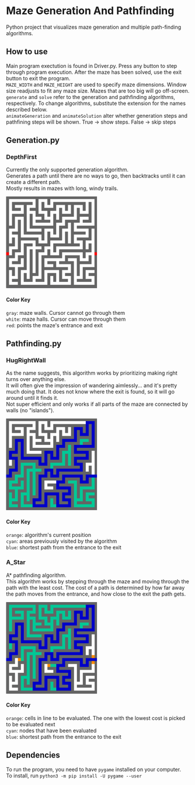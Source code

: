 # Maze Generation And Pathfinding

Python project that visualizes maze generation and multiple path-finding algorithms.

## How to use
Main program exectution is found in Driver.py. Press any button to step through program execution. After the maze has been solved, use the exit button to exit the program.<br />
`MAZE_WIDTH` and `MAZE_HEIGHT` are used to specify maze dimensions. Window size readjusts to fit any maze size. Mazes that are too big will go off-screen.<br />
`generate` and `solve` refer to the generation and pathfinding algorithms, respectively. To change algorithms, substitute the extension for the names described below.<br />
`animateGeneration` and `animateSolution` alter whether generation steps and pathfining steps will be shown. True -> show steps. False -> skip steps<br />

## Generation.py
### DepthFirst
Currently the only supported generation algorithm.<br />
Generates a path until there are no ways to go, then backtracks until it can create a different path.<br />
Mostly results in mazes with long, windy trails.<br />

![generation](/Assets/generationExample.png)

#### Color Key
  `gray`:   maze walls. Cursor cannot go through them<br />
  `white`:  maze halls. Cursor can move through them<br />
  `red`:    points the maze's entrance and exit<br />

## Pathfinding.py
### HugRightWall
As the name suggests, this algorithm works by prioritizing making right turns over anything else.<br />
It will often give the impression of wandering aimlessly... and it's pretty much doing that. It does not know where the exit is found, so it will go around until it finds it.<br />
Not super efficient and only works if all parts of the maze are connected by walls (no "islands").<br />

![HugRightWall](/Assets/hugRightWallPathfindingExample.png)

#### Color Key
  `orange`: algorithm's current position<br />
  `cyan`:   areas previously visited by the algorithm<br />
  `blue`:   shortest path from the entrance to the exit<br />
  
### A_Star
A* pathfinding algorithm.<br />
This algorithm works by stepping through the maze and moving through the path with the least cost. The cost of a path is determined by how far away the path moves from the entrance, and how close to the exit the path gets.<br />

![A_Star](/Assets/A_StarPathfindingExample.png)

#### Color Key
  `orange`: cells in line to be evaluated. The one with the lowest cost is picked to be evaluated next<br />
  `cyan`:   nodes that have been evaluated<br />
  `blue`:   shortest path from the entrance to the exit<br />

## Dependencies
To run the program, you need to have `pygame` installed on your computer.<br />
To install, run `python3 -m pip install -U pygame --user`
